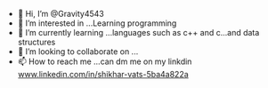- 👋 Hi, I’m @Gravity4543
- 👀 I’m interested in ...Learning programming
- 🌱 I’m currently learning ...languages such as c++ and c...and data structures
- 💞️ I’m looking to collaborate on ...
- 📫 How to reach me ...can dm me on my linkdin www.linkedin.com/in/shikhar-vats-5ba4a822a

<!---
Gravity4543/Gravity4543 is a ✨ special ✨ repository because its `README.md` (this file) appears on your GitHub profile.
You can click the Preview link to take a look at your changes.
--->
